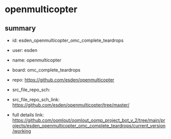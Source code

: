 # openmulticopter
 
## summary 
* id: esden_openmulticopter_omc_complete_teardrops
* user: esden
* name: openmulticopter
* board: omc_complete_teardrops
* repo: https://github.com/esden/openmulticopter



* src_file_repo_sch: 
* src_file_repo_sch_link: https://github.com/esden/openmulticopter/tree/master/
* full details link: https://github.com/oomlout/oomlout_oomp_project_bot_v_2/tree/main/projects/esden_openmulticopter_omc_complete_teardrops/current_version/working  







